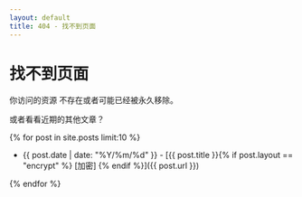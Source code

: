```yaml
---
layout: default
title: 404 - 找不到页面
---
```

# 找不到页面
  你访问的资源 <code><script>document.write(window.location.pathname)</script></code> 不存在或者可能已经被永久移除。

  或者看看近期的其他文章？

  {% for post in site.posts limit:10 %}
  - {{ post.date | date: "%Y/%m/%d" }} - [{{ post.title }}{% if post.layout == "encrypt" %} [加密] {% endif %}]({{ post.url }})    

  {% endfor %}